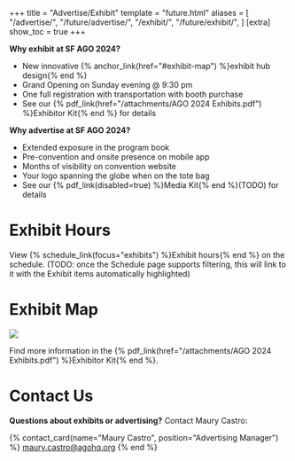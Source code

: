 +++
title = "Advertise/Exhibit"
template = "future.html"
aliases = [
  "/advertise/",
  "/future/advertise/",
  "/exhibit/",
  "/future/exhibit/",
]
[extra]
show_toc = true
+++

**Why exhibit at SF AGO 2024?**

<div class="close">

* New innovative {% anchor_link(href="#exhibit-map") %}exhibit hub design{% end %}
* Grand Opening on Sunday evening @ 9:30 pm
* One full registration with transportation with booth purchase
* See our {% pdf_link(href="/attachments/AGO 2024 Exhibits.pdf") %}Exhibitor Kit{% end %} for details

</div>

**Why advertise at SF AGO 2024?**

<div class="close">

* Extended exposure in the program book
* Pre-convention and onsite presence on mobile app
* Months of visibility on convention website
* Your logo spanning the globe when on the tote bag
* See our {% pdf_link(disabled=true) %}Media Kit{% end %}<span class="inline-todo">(TODO)</span> for details

</div>

# Exhibit Hours

View {% schedule_link(focus="exhibits") %}Exhibit hours{% end %} on the schedule. <span class="inline-todo">(TODO: once the Schedule page supports filtering, this will link to it with the Exhibit items automatically highlighted)</span>

# Exhibit Map

<img class="full-width-image" src="/attachments/exhibits-map.png">

Find more information in the {% pdf_link(href="/attachments/AGO 2024 Exhibits.pdf") %}Exhibitor Kit{% end %}.

# Contact Us

**Questions about exhibits or advertising?** Contact Maury Castro:

{% contact_card(name="Maury Castro", position="Advertising Manager") %}
<a href="mailto:maury.castro@agohq.org">maury.castro@agohq.org</a>
{% end %}
